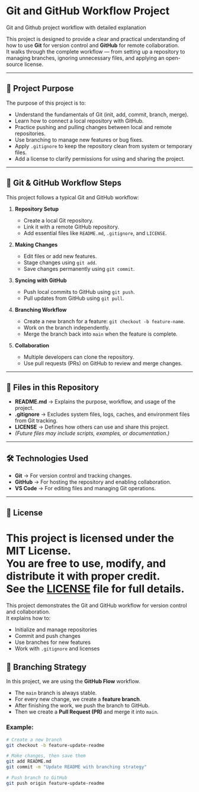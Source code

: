 # Git and GitHub Workflow Project

 Git and Github project workflow with detailed explanation

This project is designed to provide a clear and practical understanding of how to use **Git** for version control and **GitHub** for remote collaboration.  
It walks through the complete workflow — from setting up a repository to managing branches, ignoring unnecessary files, and applying an open-source license.  

---

## 📌 Project Purpose
The purpose of this project is to:
- Understand the fundamentals of Git (init, add, commit, branch, merge).
- Learn how to connect a local repository with GitHub.
- Practice pushing and pulling changes between local and remote repositories.
- Use branching to manage new features or bug fixes.
- Apply `.gitignore` to keep the repository clean from system or temporary files.
- Add a license to clarify permissions for using and sharing the project.

---

## 🚀 Git & GitHub Workflow Steps
This project follows a typical Git and GitHub workflow:

1. **Repository Setup**
   - Create a local Git repository.
   - Link it with a remote GitHub repository.
   - Add essential files like `README.md`, `.gitignore`, and `LICENSE`.

2. **Making Changes**
   - Edit files or add new features.
   - Stage changes using `git add`.
   - Save changes permanently using `git commit`.

3. **Syncing with GitHub**
   - Push local commits to GitHub using `git push`.
   - Pull updates from GitHub using `git pull`.

4. **Branching Workflow**
   - Create a new branch for a feature: `git checkout -b feature-name`.
   - Work on the branch independently.
   - Merge the branch back into `main` when the feature is complete.

5. **Collaboration**
   - Multiple developers can clone the repository.
   - Use pull requests (PRs) on GitHub to review and merge changes.

---

## 📂 Files in this Repository
- **README.md** → Explains the purpose, workflow, and usage of the project.
- **.gitignore** → Excludes system files, logs, caches, and environment files from Git tracking.
- **LICENSE** → Defines how others can use and share this project.
- *(Future files may include scripts, examples, or documentation.)*

---

## 🛠️ Technologies Used
- **Git** → For version control and tracking changes.
- **GitHub** → For hosting the repository and enabling collaboration.
- **VS Code** → For editing files and managing Git operations.

---

## 📝 License
This project is licensed under the **MIT License**.  
You are free to use, modify, and distribute it with proper credit.  
See the [LICENSE](LICENSE) file for full details.
=======
This project demonstrates the Git and GitHub workflow for version control and collaboration.  
It explains how to:
- Initialize and manage repositories
- Commit and push changes
- Use branches for new features
- Work with `.gitignore` and licenses
## 🌿 Branching Strategy

In this project, we are using the **GitHub Flow** workflow.

- The `main` branch is always stable.  
- For every new change, we create a **feature branch**.  
- After finishing the work, we push the branch to GitHub.  
- Then we create a **Pull Request (PR)** and merge it into `main`.  

### Example:
```bash
# Create a new branch
git checkout -b feature-update-readme

# Make changes, then save them
git add README.md
git commit -m "Update README with branching strategy"

# Push branch to GitHub
git push origin feature-update-readme
